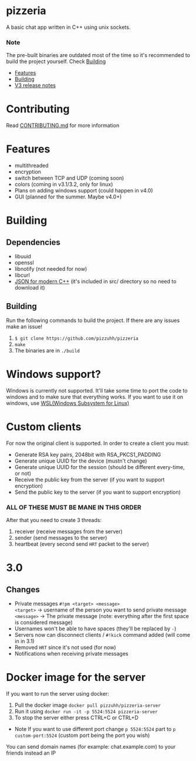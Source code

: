 # pizzeria
A basic chat app written in C++ using unix sockets. 
### Note
The pre-built binaries are outdated most of the time so it's recommended to build the project yourself. Check [Building](#Building)
- [Features](#features)
- [Building](#building)
- [V3 release notes](#30)

# Contributing
Read [CONTRIBUTING.md](CONTRIBUTING.md) for more information
# Features
- multithreaded
- encryption
- switch between TCP and UDP (coming soon)
- colors (coming in v3.1/3.2, only for linux)
- Plans on adding windows support (could happen in v4.0)
- GUI (planned for the summer. Maybe v4.0+)


# Building
## Dependencies
- libuuid
- openssl
- libnotify (not needed for now)
- libcurl
- [JSON for modern C++](https://github.com/nlohmann/json) (it's included in src/ directory so no need to download it)
## Building
Run the following commands to build the project. If there are any issues make an issue!
1. `$ git clone https://github.com/pizzuhh/pizzeria`
2. `make`
3. The binaries are in `./build`

# Windows support?
Windows is currently not supported. It'll take some time to port the code to windows and to make sure that everything works. If you want to use it on windows, use [WSL(Windows Subsystem for Linux)](https://learn.microsoft.com/en-us/windows/wsl/)

# Custom clients
For now the original client is supported. In order to create a client you must:
- Generate RSA key pairs, 2048bit with RSA_PKCS1_PADDING
- Generate unique UUID for the device (mustn't change)
- Generate unique UUID for the session (should be different every-time, or not)
- Receive the public key from the server (if you want to support encryption)
- Send the public key to the server (if you want to support encryption)
### ALL OF THESE MUST BE MANE IN THIS ORDER
After that you need to create 3 threads:
1. receiver (receive messages from the server)
2. sender (send messages to the server)
3. heartbeat (every second send `HRT` packet to the server)

# 3.0
## Changes
- Private messages `#!pm <target> <message>`<br>
`<target>` -> username of the person you want to send private message
`<message>` -> The private message (note: everything after the first space is considered message)
- Usernames won't be able to have spaces (they'll be replaced by `-`)
- Servers now can disconnect clients / `#!kick` command added (will come in in 3.1)
- Removed `HRT` since it's not used (for now)
- Notifications when receiving private messages

# Docker image for the server
If you want to run the server using docker:
1. Pull the docker image `docker pull pizzuhh/pizzeria-server`
2. Run it using `docker run -it -p 5524:5524 pizzeria-server`
3. To stop the server either press CTRL+C or CTRL+D
- Note
If you want to use different port change `p 5524:5524` part to `p custom-port:5524` (custom port being the port you wish)

You can send domain names (for example: chat.example.com) to your friends instead an IP
